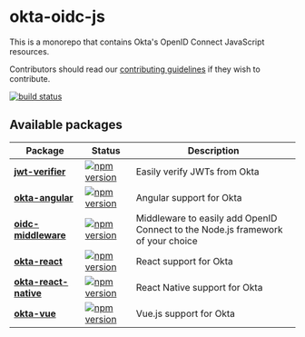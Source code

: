 # okta-oidc-js
This is a monorepo that contains Okta's OpenID Connect JavaScript resources.

Contributors should read our [contributing guidelines](./CONTRIBUTING.md) if they wish to contribute.

[![build status](https://img.shields.io/travis/okta/okta-oidc-js/master.svg?style=flat-square)](https://travis-ci.org/okta/okta-oidc-js)

## Available packages

|Package    | Status   |  Description |
|-----------|----------|--------------|
| [**jwt-verifier**](/packages/jwt-verifier) | [![npm version](https://img.shields.io/npm/v/@okta/jwt-verifier.svg?style=flat-square)](https://www.npmjs.com/package/@okta/jwt-verifier) | Easily verify JWTs from Okta   |
| [**okta-angular**](/packages/okta-angular) | [![npm version](https://img.shields.io/npm/v/@okta/okta-angular.svg?style=flat-square)](https://www.npmjs.com/package/@okta/okta-angular) | Angular support for Okta
| [**oidc-middleware**](/packages/oidc-middleware) | [![npm version](https://img.shields.io/npm/v/@okta/oidc-middleware.svg?style=flat-square)](https://www.npmjs.com/package/@okta/oidc-middleware) | Middleware to easily add OpenID Connect to the Node.js framework of your choice
| [**okta-react**](/packages/okta-react) | [![npm version](https://img.shields.io/npm/v/@okta/okta-react.svg?style=flat-square)](https://www.npmjs.com/package/@okta/okta-react) | React support for Okta
| [**okta-react-native**](/packages/okta-react-native) | [![npm version](https://img.shields.io/npm/v/@okta/okta-react-native.svg?style=flat-square)](https://www.npmjs.com/package/@okta/okta-react-native) | React Native support for Okta
| [**okta-vue**](/packages/okta-vue) | [![npm version](https://img.shields.io/npm/v/@okta/okta-vue.svg?style=flat-square)](https://www.npmjs.com/package/@okta/okta-vue) | Vue.js support for Okta
